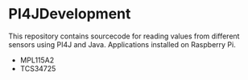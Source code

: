 # PI4JDevelopment

This repository contains sourcecode for reading values from different sensors using PI4J and Java.  Applications installed on 
Raspberry Pi.
* MPL115A2
* TCS34725
